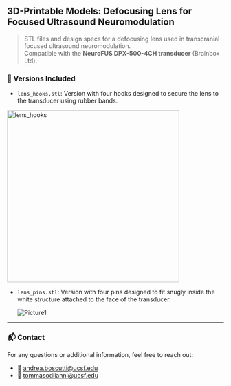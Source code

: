 ## 3D-Printable Models: Defocusing Lens for Focused Ultrasound Neuromodulation

> STL files and design specs for a defocusing lens used in transcranial focused ultrasound neuromodulation.  
> Compatible with the **NeuroFUS DPX-500-4CH transducer** (Brainbox Ltd).

### 🔧 Versions Included

- `lens_hooks.stl`: Version with four hooks designed to secure the lens to the transducer using rubber bands.

<img width="400" alt="lens_hooks" src="https://github.com/user-attachments/assets/8ea16c64-2d34-4c73-b8e6-b0856c117323" />

- `lens_pins.stl`: Version with four pins designed to fit snugly inside the white structure attached to the face of the transducer.

  ![Picture1](https://github.com/user-attachments/assets/c33191ed-e5e4-406b-b347-afb60b1eda34)

---

### 📬 Contact

For any questions or additional information, feel free to reach out:

- 📧 andrea.boscutti@ucsf.edu  
- 📧 tommasodiianni@ucsf.edu
